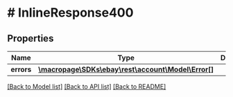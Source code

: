 # # InlineResponse400

## Properties

Name | Type | Description | Notes
------------ | ------------- | ------------- | -------------
**errors** | [**\macropage\SDKs\ebay\rest\account\Model\Error[]**](Error.md) |  | [optional] 

[[Back to Model list]](../../README.md#documentation-for-models) [[Back to API list]](../../README.md#documentation-for-api-endpoints) [[Back to README]](../../README.md)


